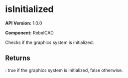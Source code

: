 # isInitialized

**API Version:** 1.0.0

**Component:** RebelCAD

Checks if the graphics system is initialized.

## Returns

: true if the graphics system is initialized, false otherwise.

